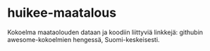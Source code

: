 # huikee-maatalous
Kokoelma maataolouden dataan ja koodiin liittyviä linkkejä: githubin awesome-kokoelmien hengessä, Suomi-keskeisesti.

